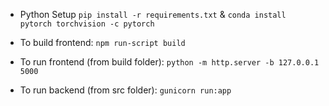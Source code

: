 - Python Setup
`pip install -r requirements.txt` & `conda install pytorch torchvision -c pytorch`

- To build frontend: 
`npm run-script build`

- To run frontend (from build folder): 
`python -m http.server -b 127.0.0.1 5000`

- To run backend (from src folder):
`gunicorn run:app`